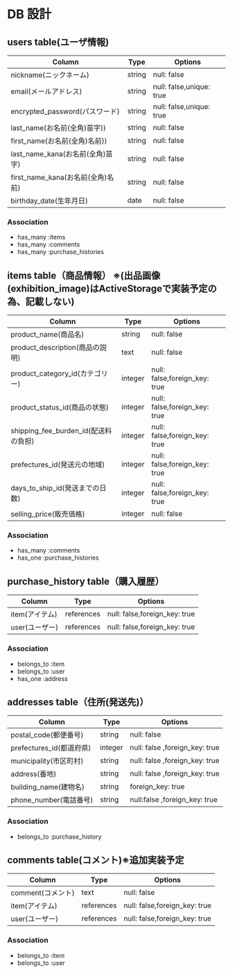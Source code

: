 # DB 設計

## users table(ユーザ情報)

| Column                         | Type                | Options                    |
|--------------------------------|---------------------|----------------------------|
| nickname(ニックネーム)           | string              | null: false                |
| email(メールアドレス)            | string              | null: false,unique: true   |
| encrypted_password(パスワード)  | string              | null: false,unique: true   |
| last_name(お名前(全角)苗字))     | string              | null: false                |
| first_name(お名前(全角)名前))    | string              | null: false                |
| last_name_kana(お名前(全角)苗字) | string              | null: false                |
| first_name_kana(お名前(全角)名前)| string              | null: false                |
| birthday_date(生年月日)         | date                | null: false                |

### Association

* has_many   :items
* has_many   :comments
* has_many   :purchase_histories

## items table（商品情報） ※(出品画像(exhibition_image)はActiveStorageで実装予定の為、記載しない)

| Column                            | Type                | Options                         |
|-----------------------------------|---------------------|---------------------------------|
| product_name(商品名)               | string              | null: false                     |
| product_description(商品の説明)     | text                | null: false                    |
| product_category_id(カテゴリー)     | integer             | null: false,foreign_key: true  |
| product_status_id(商品の状態)       | integer             | null: false,foreign_key: true  |
| shipping_fee_burden_id(配送料の負担)| integer             | null: false,foreign_key: true  |
| prefectures_id(発送元の地域)        | integer             | null: false,foreign_key: true  |
| days_to_ship_id(発送までの日数)     | integer             | null: false,foreign_key: true  |
| selling_price(販売価格)            | integer             | null: false                    |

### Association

* has_many   :comments
* has_one    :purchase_histories

## purchase_history table（購入履歴） 

| Column                          | Type                  | Options                       |
|---------------------------------|-----------------------|-------------------------------|
| item(アイテム)                   | references            | null: false,foreign_key: true |
| user(ユーザー)                   | references            | null: false,foreign_key: true |

### Association

* belongs_to  :item
* belongs_to  :user
* has_one     :address

## addresses table（住所(発送先)） 

| Column                         | Type                | Options                                   |
|--------------------------------|---------------------|-------------------------------------------|
| postal_code(郵便番号)           | string              | null: false                                |
| prefectures_id(都道府県)        | integer              | null: false ,foreign_key: true            |
| municipality(市区町村)          | string              | null: false ,foreign_key: true             |
| address(番地)                  | string              | null: false ,foreign_key: true             |
| building_name(建物名)           | string              | foreign_key: true                         |
| phone_number(電話番号)           | string              | null:false ,foreign_key: true            |

### Association

* belongs_to :purchase_history

##  comments table(コメント)※追加実装予定

| Column                         | Type                | Options                       |
|--------------------------------|---------------------|-------------------------------|
| comment(コメント)                | text                | null: false                   |
| item(アイテム)                   | references          | null: false,foreign_key: true |
| user(ユーザー)                   | references          | null: false,foreign_key: true |

### Association

* belongs_to  :item
* belongs_to  :user